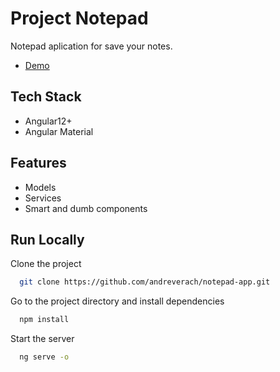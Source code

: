 
# Project Notepad

Notepad aplication for save your notes.
- [Demo](https://frabjous-dasik-ab0737.netlify.app/board)


## Tech Stack

- Angular12+
- Angular Material
## Features

- Models
- Services
- Smart and dumb components

## Run Locally

Clone the project

```bash
  git clone https://github.com/andreverach/notepad-app.git
```

Go to the project directory and install dependencies

```bash
  npm install
```

Start the server

```bash
  ng serve -o
```

